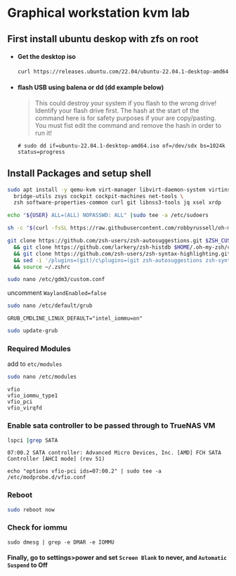 # Graphical workstation kvm lab

## First install ubuntu deskop with zfs on root
- #### Get the desktop iso
  ```bash
  curl https://releases.ubuntu.com/22.04/ubuntu-22.04.1-desktop-amd64.iso -o ubuntu-22.04.1-desktop-amd64.iso
  ```
- #### flash USB using balena or dd (dd example below)
  > This could destroy your system if you flash to the wrong drive! Identify your flash drive first.
  > The hash at the start of the command here is for safety purposes if your are copy/pasting.
  > You must fist edit the command and remove the hash in order to run it!
  ```
  # sudo dd if=ubuntu-22.04.1-desktop-amd64.iso of=/dev/sdx bs=1024k status=progress
  ```

## Install Packages and setup shell
```bash
sudo apt install -y qemu-kvm virt-manager libvirt-daemon-system virtinst libvirt-clients \
  bridge-utils zsys cockpit cockpit-machines net-tools \
  zsh software-properties-common curl git libnss3-tools jq xsel xrdp
```
```bash
echo "${USER} ALL=(ALL) NOPASSWD: ALL" |sudo tee -a /etc/sudoers
```
```bash
sh -c "$(curl -fsSL https://raw.githubusercontent.com/robbyrussell/oh-my-zsh/master/tools/install.sh)"
```
```bash
git clone https://github.com/zsh-users/zsh-autosuggestions.git $ZSH_CUSTOM/plugins/zsh-autosuggestions \
  && git clone https://github.com/larkery/zsh-histdb $HOME/.oh-my-zsh/custom/plugins/zsh-histdb \
  && git clone https://github.com/zsh-users/zsh-syntax-highlighting.git $ZSH_CUSTOM/plugins/zsh-syntax-highlighting \
  && sed -i '/plugins=(git)/c\plugins=(git zsh-autosuggestions zsh-syntax-highlighting)' ~/.zshrc \
  && source ~/.zshrc
```
```bash
sudo nano /etc/gdm3/custom.conf
```
uncomment `WaylandEnabled=false`

```bash
sudo nano /etc/default/grub
```
```
GRUB_CMDLINE_LINUX_DEFAULT="intel_iommu=on"
```
```bash
sudo update-grub
```
### Required Modules
add to `etc/modules`

```bash
sudo nano /etc/modules
```
```
vfio
vfio_iommu_type1
vfio_pci
vfio_virqfd
```

### Enable sata controller to be passed through to TrueNAS VM

```bash
lspci |grep SATA
```
```
07:00.2 SATA controller: Advanced Micro Devices, Inc. [AMD] FCH SATA Controller [AHCI mode] (rev 51)
```
```
echo "options vfio-pci ids=07:00.2" | sudo tee -a /etc/modprobe.d/vfio.conf
```
### Reboot
``` bash
sudo reboot now
```
### Check for iommu
```
sudo dmesg | grep -e DMAR -e IOMMU
```

#### Finally, go to settings>power and set `Screen Blank` to never, and `Automatic Suspend` to Off

